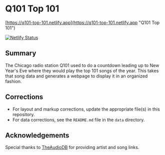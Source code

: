 # Q101 Top 101

[https://q101-top-101.netlify.app](https://q101-top-101.netlify.app "Q101 Top 101")

[![Netlify Status](https://api.netlify.com/api/v1/badges/560daa86-7bf1-41b9-b6f2-3c4ea1a8f882/deploy-status)](https://app.netlify.com/sites/q101-top-101/deploys)

## Summary

The Chicago radio station Q101 used to do a countdown leading up to New Year's Eve where they would play the top 101 songs of the year. This takes that song data and generates a webpage to display it in an organized fashion.

## Corrections

* For layout and markup corrections, update the appropriate file(s) in this repository.
* For data corrections, see the `README.md` file in the `data` directory.

## Acknowledgements

Special thanks to [TheAudioDB](https://www.theaudiodb.com "TheAudioDB") for providing artist and song links.
